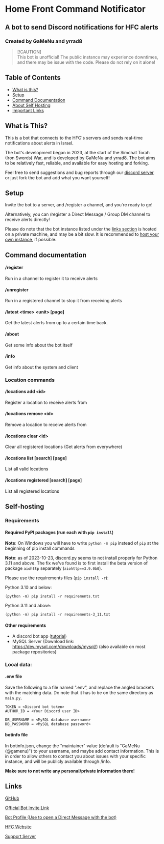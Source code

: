 # Home Front Command Notificator
## A bot to send Discord notifications for HFC alerts
### Created by GaMeNu and yrrad8

> [!CAUTION]\
> This bot is unofficial! The public instance may experience downtimes, and there may be issue with the code. Please do not rely on it alone!

## Table of Contents
- [What is this?](#what-is-this)
- [Setup](#setup)
- [Command Documentation](#command-documentation)
- [About Self Hosting](#self-hosting)
- [Important Links](#links)

## What is This?
This is a bot that connects to the HFC's servers and sends real-time notifications about alerts in Israel.

The bot's development began in 2023, at the start of the Simchat Torah (Iron Swords) War, and is developed by GaMeNu and yrrad8.
The bot aims to be relatively fast, reliable, and available for easy hosting and forking.

Feel free to send suggestions and bug reports through our [discord server](https://discord.gg/K3E4a5ekNy), or just fork the bot and add what you want yourself!


## Setup
Invite the bot to a server, and /register a channel, and you're ready to go!

Alternatively, you can /register a Direct Message / Group DM channel to receive alerts directly!

Please do note that the bot instance listed under the [links section](#links) is hosted on a private machine, and may be a bit slow. It is recommended to [host your own instance](#self-hosting), if possible.

## Command documentation
#### /register
Run in a channel to register it to receive alerts
#### /unregister
Run in a registered channel to stop it from receiving alerts
#### /latest \<time\> \<unit\> \[page\]
Get the latest alerts from up to a certain time back.
#### /about
Get some info about the bot itself
#### /info
Get info about the system and client

### Location commands
#### /locations add \<id\>
Register a location to receive alerts from
#### /locations remove \<id\>
Remove a location to receive alerts from
#### /locations clear \<id\>
Clear all registered locations (Get alerts from everywhere)
#### /locations list \[search\] \[page\]
List all valid locations
#### /locations registered \[search\] \[page\]
List all registered locations

## Self-hosting
### Requirements
#### Required PyPI packages (run each with `pip install`)
**Note:** On Windows you will have to write `python -m pip` instead of `pip` at the beginning of pip install commands

**Note:** as of 2023-10-23, discord.py seems to not install properly for Python 3.11 and above.
The fix we've found is to first install the beta version of package `aiohttp` separately (`aiohttp==3.9.0b0`).

Please use the requirements files (`pip install -r`):

Python 3.10 and below:
```
(python -m) pip install -r requirements.txt
```

Python 3.11 and above:
```
(python -m) pip install -r requirements-3_11.txt
```

#### Other requirements
- A discord bot app ([tutorial](https://github.com/discord-apps/bot-tutorial#how-to-create-an-application))
- MySQL Server (Download link: https://dev.mysql.com/downloads/mysql/) (also available on most package repositories)

### Local data:
#### .env file
Save the following to a file named ".env", and replace the angled brackets with the matching data. Do note that it has to be on the same directory as `main.py`.

```env
TOKEN = <Discord bot token>
AUTHOR_ID = <Your Discord user ID>

DB_USERNAME = <MySQL database username>
DB_PASSWORD = <MySQL database password>
```

#### botinfo file
In botinfo.json, change the "maintainer" value (default is "GaMeNu (@gamenu)") to your username, and maybe add contact information. This is in order to allow others to contact you about issues with your specific instance, and will be publicly available through /info.

**Make sure to not write any personal/private information there!**


## Links
[GitHub](https://github.com/GaMeNu/HFCNotificator)

[Official Bot Invite Link](https://discord.com/api/oauth2/authorize?client_id=1160344131067977738&permissions=0&scope=applications.commands%20bot)

[Bot Profile (Use to open a Direct Message with the bot)](https://discord.com/users/1160344131067977738)

[HFC Website](https://www.oref.org.il/)

[Support Server](https://discord.gg/K3E4a5ekNy)




